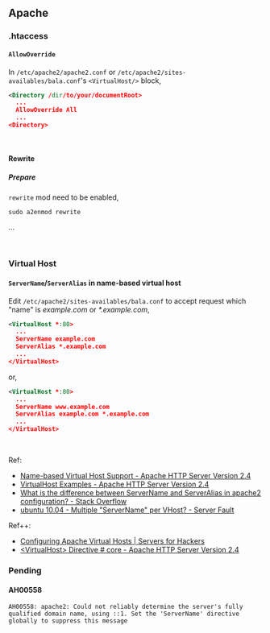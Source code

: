 ## Apache

### .htaccess

#### ```AllowOverride```

In ```/etc/apache2/apache2.conf``` or ```/etc/apache2/sites-availables/bala.conf```'s ```<VirtualHost/>``` block,

```xml
<Directory /dir/to/your/documentRoot>
  ...
  AllowOverride All
  ...
<Directory>
```

<br/>

#### Rewrite

##### Prepare

```rewrite``` mod need to be enabled,

```shell
sudo a2enmod rewrite
```

...

<br/>

### Virtual Host

#### ```ServerName```/```ServerAlias``` in name-based virtual host

Edit ```/etc/apache2/sites-availables/bala.conf``` to accept request which "name" is *example.com* or *\*.example.com*,

```xml
<VirtualHost *:80>
  ...
  ServerName example.com
  ServerAlias *.example.com
  ...
</VirtualHost>
```

or,

```xml
<VirtualHost *:80>
  ...
  ServerName www.example.com
  ServerAlias example.com *.example.com
  ...
</VirtualHost>
```

<br/>

Ref:

- [Name-based Virtual Host Support - Apache HTTP Server Version 2.4](https://httpd.apache.org/docs/2.4/vhosts/name-based.html)
- [VirtualHost Examples - Apache HTTP Server Version 2.4](https://httpd.apache.org/docs/2.4/vhosts/examples.html)
- [What is the difference between ServerName and ServerAlias in apache2 configuration? - Stack Overflow](https://stackoverflow.com/questions/18362166/what-is-the-difference-between-servername-and-serveralias-in-apache2-configurati)
- [ubuntu 10.04 - Multiple &quot;ServerName&quot; per VHost? - Server Fault](https://serverfault.com/questions/294423/multiple-servername-per-vhost)

Ref++:

- [Configuring Apache Virtual Hosts | Servers for Hackers](https://serversforhackers.com/c/configuring-apache-virtual-hosts)
- [\<VirtualHost\> Directive # core - Apache HTTP Server Version 2.4](https://httpd.apache.org/docs/2.4/mod/core.html#virtualhost)

### Pending

#### AH00558

```
AH00558: apache2: Could not reliably determine the server's fully qualified domain name, using ::1. Set the 'ServerName' directive globally to suppress this message
```
